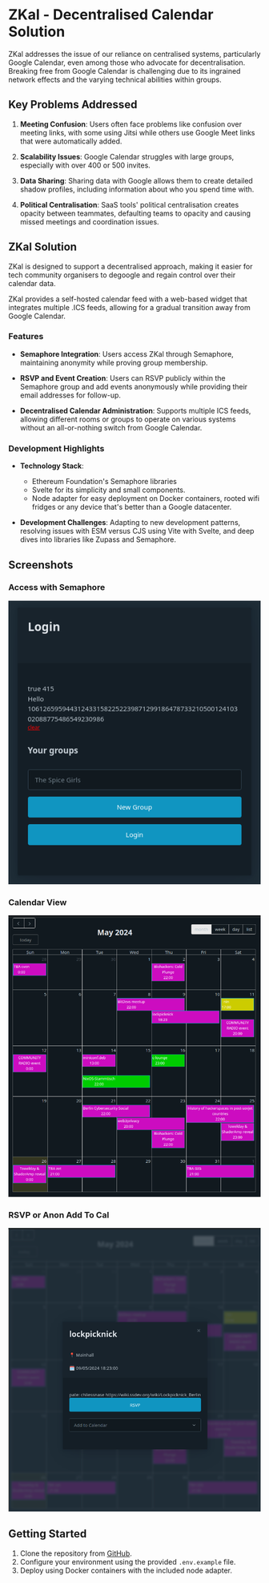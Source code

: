 
# ZKal - Decentralised Calendar Solution

ZKal addresses the issue of our reliance on centralised systems, particularly Google Calendar, even among those who advocate for decentralisation. Breaking free from Google Calendar is challenging due to its ingrained network effects and the varying technical abilities within groups.

## Key Problems Addressed

1. **Meeting Confusion**: Users often face problems like confusion over meeting links, with some using Jitsi while others use Google Meet links that were automatically added.
   
2. **Scalability Issues**: Google Calendar struggles with large groups, especially with over 400 or 500 invites.
   
3. **Data Sharing**: Sharing data with Google allows them to create detailed shadow profiles, including information about who you spend time with.
   
4. **Political Centralisation**: SaaS tools' political centralisation creates opacity between teammates, defaulting teams to opacity and causing missed meetings and coordination issues.

## ZKal Solution
ZKal is designed to support a decentralised approach, making it easier for tech community organisers to degoogle and regain control over their calendar data.

ZKal provides a self-hosted calendar feed with a web-based widget that integrates multiple .ICS feeds, allowing for a gradual transition away from Google Calendar.

### Features

- **Semaphore Integration**: Users access ZKal through Semaphore, maintaining anonymity while proving group membership.
  
- **RSVP and Event Creation**: Users can RSVP publicly within the Semaphore group and add events anonymously while providing their email addresses for follow-up.
  
- **Decentralised Calendar Administration**: Supports multiple ICS feeds, allowing different rooms or groups to operate on various systems without an all-or-nothing switch from Google Calendar.

### Development Highlights

- **Technology Stack**:
  - Ethereum Foundation's Semaphore libraries
  - Svelte for its simplicity and small components.
  - Node adapter for easy deployment on Docker containers, rooted wifi fridges or any device that's better than a Google datacenter.

  
- **Development Challenges**: Adapting to new development patterns, resolving issues with ESM versus CJS using Vite with Svelte, and deep dives into libraries like Zupass and Semaphore.

## Screenshots

### Access with Semaphore
![Access with Semaphore](screenshots/access-with-semaphore.png)

### Calendar View
![Calendar View](screenshots/calendar-screenshot.png)

### RSVP or Anon Add To Cal
![RSVP or Add Event](screenshots/rsvp-or-add-screenshot.png)

## Getting Started

1. Clone the repository from [GitHub](https://github.com/voboda/zKal).
2. Configure your environment using the provided `.env.example` file.
3. Deploy using Docker containers with the included node adapter.

